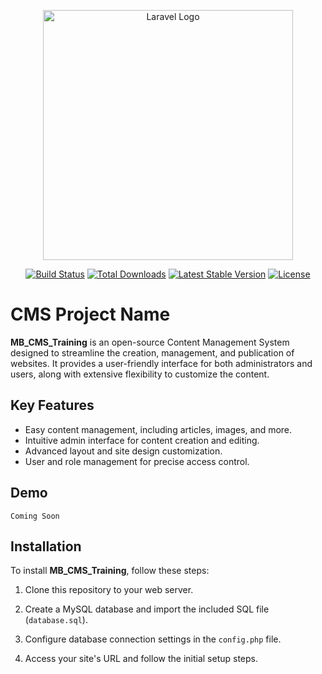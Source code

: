 <p align="center"><a href="https://laravel.com" target="_blank"><img src="https://raw.githubusercontent.com/laravel/art/master/logo-lockup/5%20SVG/2%20CMYK/1%20Full%20Color/laravel-logolockup-cmyk-red.svg" width="400" alt="Laravel Logo"></a></p>

<p align="center">
<a href="https://github.com/laravel/framework/actions"><img src="https://github.com/laravel/framework/workflows/tests/badge.svg" alt="Build Status"></a>
<a href="https://packagist.org/packages/laravel/framework"><img src="https://img.shields.io/packagist/dt/laravel/framework" alt="Total Downloads"></a>
<a href="https://packagist.org/packages/laravel/framework"><img src="https://img.shields.io/packagist/v/laravel/framework" alt="Latest Stable Version"></a>
<a href="https://packagist.org/packages/laravel/framework"><img src="https://img.shields.io/packagist/l/laravel/framework" alt="License"></a>
</p>

# CMS Project Name

**MB_CMS_Training** is an open-source Content Management System designed to streamline the creation, management, and publication of websites. It provides a user-friendly interface for both administrators and users, along with extensive flexibility to customize the content.

## Key Features

- Easy content management, including articles, images, and more.
- Intuitive admin interface for content creation and editing.
- Advanced layout and site design customization.
- User and role management for precise access control.

## Demo
    Coming Soon

## Installation

To install **MB_CMS_Training**, follow these steps:

1. Clone this repository to your web server.

2. Create a MySQL database and import the included SQL file (`database.sql`).

3. Configure database connection settings in the `config.php` file.

4. Access your site's URL and follow the initial setup steps.


